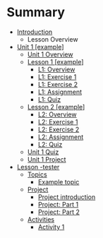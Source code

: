 # Summary

* [Introduction](README.md)
  * Lesson Overview
* [Unit 1 \[example\]](unit-1/unit-1.md)
  * [Unit 1 Overview](unit-1/unit-1.md)
  * [Lesson 1 \[example\]](unit-1/lesson-1/lesson-1.md)
    * [L1: Overview](unit-1/lesson-1/l1-overview.md)
    * [L1: Exercise 1](unit-1/lesson-1/l1-exercise-1.md)
    * [L1: Exercise 2](unit-1/lesson-1/l1-exercise-2.md)
    * [L1: Assignment](unit-1/lesson-1/l1-assignment.md)
    * [L1: Quiz](unit-1/lesson-1/l1-quiz.md)
  * [Lesson 2 \[example\]](test.md)
    * [L2: Overview](unit-1/lesson-2/l2-overview.md)
    * [L2: Exercise 1](l2-exercise-1.md)
    * [L2: Exercise 2](unit-1/lesson-2/l2-exercise-2.md)
    * [L2: Assignment](l2-assignment.md)
    * [L2: Quiz](unit-1/lesson-2/l2-quiz.md)
  * [Unit 1 Quiz](unit-1/unit-1-quiz.md)
  * [Unit 1 Project](unit-1/unit-1-project.md)
* [Lesson -tester](lesson-1.md)
  * [Topics](unit-1/lesson-1/topics.md)
    * [Example topic](unit-1/lesson-1/topics/example-topic.md)
  * [Project](unit-1/lesson-1/project.md)
    * [Project introduction](project-introduction.md)
    * [Project: Part 1](project-part-1.md)
    * [Project: Part 2](project-part-2.md)
  * [Activities](unit-1/lesson-1/activities.md)
    * [Activity 1](activity-1.md)

